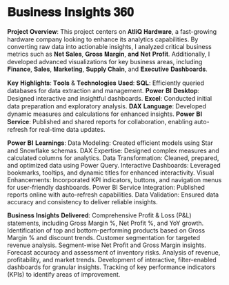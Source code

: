 # 𝐁𝐮𝐬𝐢𝐧𝐞𝐬𝐬 𝐈𝐧𝐬𝐢𝐠𝐡𝐭𝐬 𝟑𝟔𝟎
𝐏𝐫𝐨𝐣𝐞𝐜𝐭 𝐎𝐯𝐞𝐫𝐯𝐢𝐞𝐰:
This project centers on 𝐀𝐭𝐥𝐢𝐐 𝐇𝐚𝐫𝐝𝐰𝐚𝐫𝐞, a fast-growing hardware company looking to enhance its analytics capabilities. By converting raw data into actionable insights, I analyzed critical business metrics such as 𝐍𝐞𝐭 𝐒𝐚𝐥𝐞𝐬, 𝐆𝐫𝐨𝐬𝐬 𝐌𝐚𝐫𝐠𝐢𝐧, 𝐚𝐧𝐝 𝐍𝐞𝐭 𝐏𝐫𝐨𝐟𝐢𝐭. Additionally, I developed advanced visualizations for key business areas, including 𝐅𝐢𝐧𝐚𝐧𝐜𝐞, 𝐒𝐚𝐥𝐞𝐬, 𝐌𝐚𝐫𝐤𝐞𝐭𝐢𝐧𝐠, 𝐒𝐮𝐩𝐩𝐥𝐲 𝐂𝐡𝐚𝐢𝐧, and 𝐄𝐱𝐞𝐜𝐮𝐭𝐢𝐯𝐞 𝐃𝐚𝐬𝐡𝐛𝐨𝐚𝐫𝐝𝐬.

𝐊𝐞𝐲 𝐇𝐢𝐠𝐡𝐥𝐢𝐠𝐡𝐭𝐬:
𝐓𝐨𝐨𝐥𝐬 & 𝐓𝐞𝐜𝐡𝐧𝐨𝐥𝐨𝐠𝐢𝐞𝐬 𝐔𝐬𝐞𝐝:
𝐒𝐐𝐋: Efficiently queried databases for data extraction and management.
𝐏𝐨𝐰𝐞𝐫 𝐁𝐈 𝐃𝐞𝐬𝐤𝐭𝐨𝐩: Designed interactive and insightful dashboards.
𝐄𝐱𝐜𝐞𝐥: Conducted initial data preparation and exploratory analysis.
𝐃𝐀𝐗 𝐋𝐚𝐧𝐠𝐮𝐚𝐠𝐞: Developed dynamic measures and calculations for enhanced insights.
𝐏𝐨𝐰𝐞𝐫 𝐁𝐈 𝐒𝐞𝐫𝐯𝐢𝐜𝐞: Published and shared reports for collaboration, enabling auto-refresh for real-time data updates.

𝐏𝐨𝐰𝐞𝐫 𝐁𝐈 𝐋𝐞𝐚𝐫𝐧𝐢𝐧𝐠𝐬:
Data Modeling: Created efficient models using Star and Snowflake schemas.
DAX Expertise: Designed complex measures and calculated columns for analytics.
Data Transformation: Cleaned, prepared, and optimized data using Power Query.
Interactive Dashboards: Leveraged bookmarks, tooltips, and dynamic titles for enhanced interactivity.
Visual Enhancements: Incorporated KPI indicators, buttons, and navigation menus for user-friendly dashboards.
Power BI Service Integration: Published reports online with auto-refresh capabilities.
Data Validation: Ensured data accuracy and consistency to deliver reliable insights.

𝐁𝐮𝐬𝐢𝐧𝐞𝐬𝐬 𝐈𝐧𝐬𝐢𝐠𝐡𝐭𝐬 𝐃𝐞𝐥𝐢𝐯𝐞𝐫𝐞𝐝:
Comprehensive Profit & Loss (P&L) statements, including Gross Margin %, Net Profit %, and YoY growth.
Identification of top and bottom-performing products based on Gross Margin % and discount trends.
Customer segmentation for targeted revenue analysis.
Segment-wise Net Profit and Gross Margin insights.
Forecast accuracy and assessment of inventory risks.
Analysis of revenue, profitability, and market trends.
Development of interactive, filter-enabled dashboards for granular insights.
Tracking of key performance indicators (KPIs) to identify areas of improvement.
